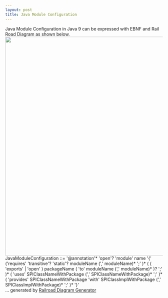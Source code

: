 ```yaml
---
layout: post
title: Java Module Configuration
---
```


<div class="message">
  Java Module Configuration in Java 9 can be expressed with EBNF and Rail Road Diagram as shown below.
</div>

<img src="https://i.pinimg.com/originals/8c/5f/db/8c5fdbca469bc5a5e3acc986674d24bd.png" alt="" style="width:700px;"/>

<div class="message">
JavaModuleConfiguration ::= '@annotation'* 'open'? 'module' name '{' ('requires' 'transitive'? 'static'? moduleName (',' moduleName)* ';' )* ( ( 'exports' | 'open' ) packageName ( 'to' moduleName (',' moduleName)* )? ';' )* ( 'uses' SPIClassNameWithPackage (',' SPIClassNameWithPackage)* ';' )* ( 'provides' SPIClassNameWithPackage 'with' SPIClassImplWithPackage (',' SPIClassImplWithPackage)* ';' )* '}'
</div>

<div>
... generated by <a name="Railroad-Diagram-Generator" class="signature" title="http://www.bottlecaps.de/rr/ui" href="http://www.bottlecaps.de/rr/ui" target="_blank">Railroad Diagram Generator</a>
</div>




